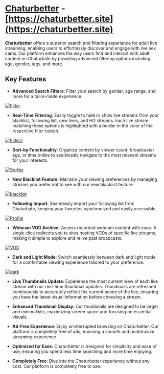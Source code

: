 # [Chaturbetter](https://chaturbetter.site) - [https://chaturbetter.site](https://chaturbetter.site)
**Chaturbetter** offers a superior search and filtering experience for adult live streaming, enabling users to effortlessly discover and engage with live sex cams. Our platform enhances the way users find and interact with adult content on Chaturbate by providing advanced filtering options including age, gender, tags, and more.

## Key Features

- **Advanced Search Filters**: Filter your search by gender, age range, and more for a tailor-made experience.
  
[![Filter](https://github.com/Chaturbetter/Chaturbetter/assets/102115247/653b08b4-33f9-4046-989d-4a9f076d924b)](https://chaturbetter.site)

- **Real-Time Filtering**: Easily toggle to hide or show live streams from your blacklist, following list, new lives, and HD streams. Each live stream matching these options is highlighted with a border in the color of the respective filter button.
  
[![Filter2](https://github.com/Chaturbetter/Chaturbetter/assets/102115247/e2a9151b-398a-45fe-86f9-bd639a491d32)](https://chaturbetter.site)

- **Sort-by Functionality**: Organize content by viewer count, broadcaster age, or time online to seamlessly navigate to the most relevant streams for your interests.
  
[![Sortby](https://github.com/Chaturbetter/Chaturbetter/assets/102115247/70b49c3d-37b9-4ff1-b0f9-8b63b506d88c)](https://chaturbetter.site)

- **New Blacklist Feature**: Maintain your viewing preferences by managing streams you prefer not to see with our new blacklist feature.
  
[![blacklist](https://github.com/Chaturbetter/Chaturbetter/assets/102115247/d63322f0-4025-4b33-8957-eca30517d506)](https://chaturbetter.site)

- **Following Import**: Seamlessly import your following list from Chaturbate, keeping your favorites synchronized and easily accessible.
  
[![Profile](https://github.com/Chaturbetter/Chaturbetter/assets/102115247/cc33de2c-8fee-4f2a-a955-0aab570c6e8a)](https://chaturbetter.site)

- **Webcam VOD Archive**: Access recorded webcam content with ease. A single click redirects you to sites hosting VODs of specific live streams, making it simple to explore and relive past broadcasts.
  
[![VOD](https://github.com/Chaturbetter/Chaturbetter/assets/102115247/a442413e-4806-43fa-b334-2ce66ae3b41f)](https://chaturbetter.site)

- **Dark and Light Mode**: Switch seamlessly between dark and light mode for a comfortable viewing experience tailored to your preference.

[![dark](https://github.com/Chaturbetter/Chaturbetter/assets/102115247/33baf62f-a30e-46f4-818e-2fbfa4a639f9)](https://chaturbetter.site)

- **Live Thumbnails Update**: Experience the most current view of each live stream with our real-time thumbnail updates. Thumbnails are refreshed continuously to accurately reflect the current scene of the live, ensuring you have the latest visual information before choosing a stream.

- **Enhanced Thumbnail Display**: Our thumbnails are designed to be larger and minimalistic, maximizing screen space and focusing on essential visuals.

- **Ad-Free Experience**: Enjoy uninterrupted browsing on Chaturbetter. Our platform is completely free of ads, ensuring a smooth and unobtrusive streaming experience.

- **Optimized for Ease**: Chaturbetter is designed for simplicity and ease of use, ensuring you spend less time searching and more time enjoying.

- **Completely Free**: Dive into the Chaturbetter experience without any cost. Our platform is completely free to use.
